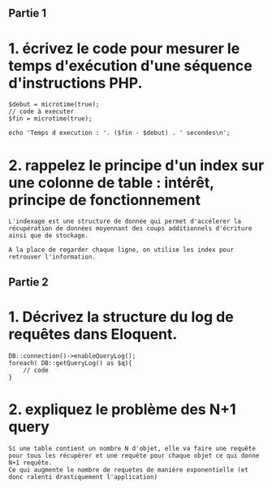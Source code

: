 ## Partie 1

# 1. écrivez le code pour mesurer le temps d'exécution d'une séquence d'instructions PHP.

```
$debut = microtime(true);
// code à executer 
$fin = microtime(true);

echo 'Temps d execution : '. ($fin - $debut) . ' secondes\n';
```

# 2. rappelez le principe d'un index sur une colonne de table : intérêt, principe de fonctionnement

```
L'indexage est une structure de donnée qui permet d'accélerer la récupération de données moyennant des coups additionnels d'écriture ainsi que de stockage.

A la place de regarder chaque ligne, on utilise les index pour retrouver l'information.
```

## Partie 2

# 1. Décrivez la structure du log de requêtes dans Eloquent.

```
DB::connection()->enableQueryLog();
foreach( DB::getQueryLog() as $q){
    // code
}
```

# 2. expliquez le problème des N+1 query

```
Si une table contient un nombre N d'objet, elle va faire une requête pour tous les récupérer et une requête pour chaque objet ce qui donne N+1 requête.
Ce qui augmente le nombre de requetes de manière exponentielle (et donc ralenti drastiquement l'application)
```
